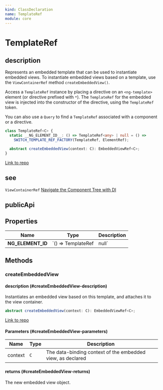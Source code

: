 ```yaml
---
kind: ClassDeclaration
name: TemplateRef
module: core
---
```


# TemplateRef

## description

Represents an embedded template that can be used to instantiate embedded views.
To instantiate embedded views based on a template, use the `ViewContainerRef`
method `createEmbeddedView()`.

Access a `TemplateRef` instance by placing a directive on an `<ng-template>`
element (or directive prefixed with `*`). The `TemplateRef` for the embedded view
is injected into the constructor of the directive,
using the `TemplateRef` token.

You can also use a `Query` to find a `TemplateRef` associated with
a component or a directive.

```ts
class TemplateRef<C> {
  static __NG_ELEMENT_ID__: () => TemplateRef<any> | null = () =>
    SWITCH_TEMPLATE_REF_FACTORY(TemplateRef, ElementRef);

  abstract createEmbeddedView(context: C): EmbeddedViewRef<C>;
}
```

[Link to repo](https://github.com/timdeschryver/angular/blob/master/packages/core/src/linker/template_ref.ts#L34-L64)

## see

`ViewContainerRef`
[Navigate the Component Tree with DI](guide/dependency-injection-navtree)

## publicApi

## Properties

| Name              | Type                    | Description |
| ----------------- | ----------------------- | ----------- |
| **NG_ELEMENT_ID** | `() => TemplateRef<any> | null`       |  |

## Methods

### createEmbeddedView

#### description (#createEmbeddedView-description)

Instantiates an embedded view based on this template,
and attaches it to the view container.

```ts
abstract createEmbeddedView(context: C): EmbeddedViewRef<C>;
```

[Link to repo](https://github.com/timdeschryver/angular/blob/master/packages/core/src/linker/template_ref.ts#L56-L56)

#### Parameters (#createEmbeddedView-parameters)

| Name    | Type | Description                                                |
| ------- | ---- | ---------------------------------------------------------- |
| context | `C`  | The data-binding context of the embedded view, as declared |

#### returns (#createEmbeddedView-returns)

The new embedded view object.
